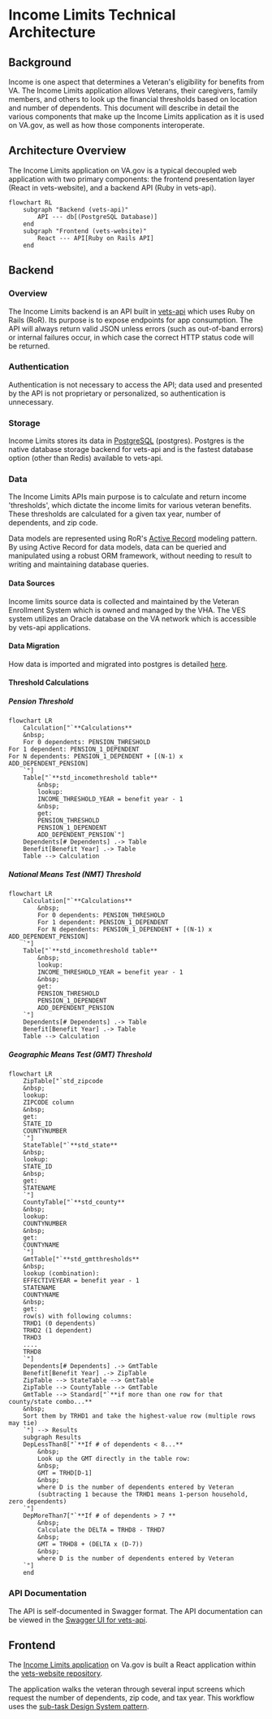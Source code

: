 # Income Limits Technical Architecture

## Background
Income is one aspect that determines a Veteran's eligibility for benefits from VA. The Income Limits application allows Veterans, their caregivers, family members, and others to look up the financial thresholds based on location and number of dependents. This document will describe in detail the various components that make up the Income Limits application as it is used on VA.gov, as well as how those components interoperate.

## Architecture Overview
The Income Limits application on VA.gov is a typical decoupled web application with two primary components: the frontend presentation layer (React in vets-website), and a backend API (Ruby in vets-api).

```mermaid
flowchart RL
    subgraph "Backend (vets-api)"
        API --- db[(PostgreSQL Database)]
    end
    subgraph "Frontend (vets-website)"
        React --- API[Ruby on Rails API]
    end
```

## Backend

### Overview
The Income Limits backend is an API built in [vets-api](https://github.com/department-of-veterans-affairs/vets-api) which uses Ruby on Rails (RoR). Its purpose is to expose endpoints for app consumption. The API will always return valid JSON unless errors (such as out-of-band errors) or internal failures occur, in which case the correct HTTP status code will be returned.

### Authentication
Authentication is not necessary to access the API; data used and presented by the API is not proprietary or personalized, so authentication is unnecessary.

### Storage
Income Limits stores its data in [PostgreSQL](https://www.postgresql.org/) (postgres). Postgres is the native database storage backend for vets-api and is the fastest database option (other than Redis) available to vets-api.

### Data
The Income Limits APIs main purpose is to calculate and return income 'thresholds', which dictate the income limits for various veteran benefits. These thresholds are calculated for a given tax year, number of dependents, and zip code.

Data models are represented using RoR's [Active Record](https://guides.rubyonrails.org/active_record_basics.html) modeling pattern. By using Active Record for data models, data can be queried and manipulated using a robust ORM framework, without needing to result to writing and maintaining database queries.

#### Data Sources
Income limits source data is collected and maintained by the Veteran Enrollment System which is owned and managed by the VHA. The VES system utilizes an Oracle database on the VA network which is accessible by vets-api applications.

#### Data Migration
How data is imported and migrated into postgres is detailed [here](../data/README.md).

#### Threshold Calculations

##### Pension Threshold
```mermaid
flowchart LR
    Calculation["`**Calculations**
    &nbsp;
    For 0 dependents: PENSION_THRESHOLD
For 1 dependent: PENSION_1_DEPENDENT
For N dependents: PENSION_1_DEPENDENT + [(N-1) x ADD_DEPENDENT_PENSION]
    `"]
    Table["`**std_incomethreshold table**
        &nbsp;
        lookup:
        INCOME_THRESHOLD_YEAR = benefit year - 1
        &nbsp;
        get:
        PENSION_THRESHOLD
        PENSION_1_DEPENDENT
        ADD_DEPENDENT_PENSION`"]
    Dependents[# Dependents] .-> Table
    Benefit[Benefit Year] .-> Table
    Table --> Calculation
```

##### National Means Test (NMT) Threshold
```mermaid
flowchart LR
    Calculation["`**Calculations**
        &nbsp;
        For 0 dependents: PENSION_THRESHOLD
        For 1 dependent: PENSION_1_DEPENDENT
        For N dependents: PENSION_1_DEPENDENT + [(N-1) x ADD_DEPENDENT_PENSION]
    `"]
    Table["`**std_incomethreshold table**
        &nbsp;
        lookup:
        INCOME_THRESHOLD_YEAR = benefit year - 1
        &nbsp;
        get:
        PENSION_THRESHOLD
        PENSION_1_DEPENDENT
        ADD_DEPENDENT_PENSION
    `"]
    Dependents[# Dependents] .-> Table
    Benefit[Benefit Year] .-> Table
    Table --> Calculation
```
##### Geographic Means Test (GMT) Threshold
```mermaid
flowchart LR
    ZipTable["`std_zipcode
    &nbsp;
    lookup:
    ZIPCODE column
    &nbsp;
    get:
    STATE_ID
    COUNTYNUMBER
    `"]
    StateTable["`**std_state**
    &nbsp;
    lookup:
    STATE_ID
    &nbsp;
    get:
    STATENAME
    `"]    
    CountyTable["`**std_county**
    &nbsp;
    lookup:
    COUNTYNUMBER
    &nbsp;
    get:
    COUNTYNAME
    `"]
    GmtTable["`**std_gmtthresholds**
    &nbsp;
    lookup (combination):
    EFFECTIVEYEAR = benefit year - 1
    STATENAME
    COUNTYNAME
    &nbsp;
    get:
    row(s) with following columns:
    TRHD1 (0 dependents)
    TRHD2 (1 dependent)
    TRHD3
    ....
    TRHD8
    `"]
    Dependents[# Dependents] .-> GmtTable
    Benefit[Benefit Year] .-> ZipTable
    ZipTable --> StateTable --> GmtTable
    ZipTable --> CountyTable --> GmtTable
    GmtTable --> Standard["`**if more than one row for that county/state combo...**
    &nbsp;
    Sort them by TRHD1 and take the highest-value row (multiple rows may tie)
    `"] --> Results
    subgraph Results
    DepLessThan8["`**If # of dependents < 8...**
        &nbsp;
        Look up the GMT directly in the table row:
        &nbsp;
        GMT = TRHD[D-1]
        &nbsp;
        where D is the number of dependents entered by Veteran
        (subtracting 1 because the TRHD1 means 1-person household, zero dependents)
    `"]
    DepMoreThan7["`**If # of dependents > 7 **
        &nbsp;
        Calculate the DELTA = TRHD8 - TRHD7
        &nbsp;
        GMT = TRHD8 + (DELTA x (D-7))
        &nbsp;
        where D is the number of dependents entered by Veteran
    `"]
    end 
```

### API Documentation
The API is self-documented in Swagger format. The API documentation can be viewed in the [Swagger UI for vets-api](https://department-of-veterans-affairs.github.io/va-digital-services-platform-docs/api-reference/).

## Frontend
The [Income Limits application](https://github.com/department-of-veterans-affairs/vets-website/tree/main/src/applications/income-limits) on Va.gov is built a React application within the [vets-website repository](https://github.com/department-of-veterans-affairs/vets-website).

The application walks the veteran through several input screens which request the number of dependents, zip code, and tax year. This workflow uses the [sub-task Design System pattern](https://design.va.gov/patterns/help-users-to/complete-a-sub-task).
